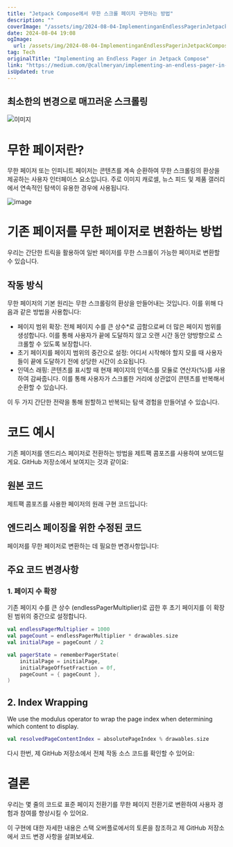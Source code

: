 ```yaml
---
title: "Jetpack Compose에서 무한 스크롤 페이지 구현하는 방법"
description: ""
coverImage: "/assets/img/2024-08-04-ImplementinganEndlessPagerinJetpackCompose_0.png"
date: 2024-08-04 19:08
ogImage: 
  url: /assets/img/2024-08-04-ImplementinganEndlessPagerinJetpackCompose_0.png
tag: Tech
originalTitle: "Implementing an Endless Pager in Jetpack Compose"
link: "https://medium.com/@callmeryan/implementing-an-endless-pager-in-jetpack-compose-bbb509a434b6"
isUpdated: true
---
```





## 최소한의 변경으로 매끄러운 스크롤링

![이미지](/assets/img/2024-08-04-ImplementinganEndlessPagerinJetpackCompose_0.png)

# 무한 페이저란?

무한 페이저 또는 인피니트 페이저는 콘텐츠를 계속 순환하여 무한 스크롤링의 환상을 제공하는 사용자 인터페이스 요소입니다. 주로 이미지 캐로셀, 뉴스 피드 및 제품 갤러리에서 연속적인 탐색이 유용한 경우에 사용됩니다.

<div class="content-ad"></div>


![image](https://miro.medium.com/v2/resize:fit:640/1*R5jKsgVazelbMjVUm6YVWQ.gif)

# 기존 페이저를 무한 페이저로 변환하는 방법

우리는 간단한 트릭을 활용하여 일반 페이저를 무한 스크롤이 가능한 페이저로 변환할 수 있습니다.

## 작동 방식


<div class="content-ad"></div>

무한 페이저의 기본 원리는 무한 스크롤링의 환상을 만들어내는 것입니다. 이를 위해 다음과 같은 방법을 사용합니다:

- 페이지 범위 확장: 전체 페이지 수를 큰 상수*로 곱함으로써 더 많은 페이지 범위를 생성합니다. 이를 통해 사용자가 끝에 도달하지 않고 오랜 시간 동안 양방향으로 스크롤할 수 있도록 보장합니다.
- 초기 페이지를 페이지 범위의 중간으로 설정: 어디서 시작해야 할지 모를 때 사용자들이 끝에 도달하기 전에 상당한 시간이 소요됩니다.
- 인덱스 래핑: 콘텐츠를 표시할 때 현재 페이지의 인덱스를 모듈로 연산자(%)를 사용하여 감싸줍니다. 이를 통해 사용자가 스크롤한 거리에 상관없이 콘텐츠를 반복해서 순환할 수 있습니다.

이 두 가지 간단한 전략을 통해 원할하고 반복되는 탐색 경험을 만들어낼 수 있습니다.

# 코드 예시

<div class="content-ad"></div>

기존 페이저를 엔드리스 페이저로 전환하는 방법을 제트팩 콤포즈를 사용하여 보여드릴게요. GitHub 저장소에서 보여지는 것과 같이요:
  
## 원본 코드
제트팩 콤포즈를 사용한 페이저의 원래 구현 코드입니다:

## 엔드리스 페이징을 위한 수정된 코드

<div class="content-ad"></div>

페이저를 무한 페이저로 변환하는 데 필요한 변경사항입니다:

## 주요 코드 변경사항

### 1. 페이지 수 확장

기존 페이지 수를 큰 상수 (endlessPagerMultiplier)로 곱한 후 초기 페이지를 이 확장된 범위의 중간으로 설정합니다.

<div class="content-ad"></div>

```kotlin
val endlessPagerMultiplier = 1000
val pageCount = endlessPagerMultiplier * drawables.size
val initialPage = pageCount / 2

val pagerState = rememberPagerState(
    initialPage = initialPage,
    initialPageOffsetFraction = 0f,
    pageCount = { pageCount },
)
```

## 2. Index Wrapping

We use the modulus operator to wrap the page index when determining which content to display.

```kotlin
val resolvedPageContentIndex = absolutePageIndex % drawables.size
```

<div class="content-ad"></div>

다시 한번, 제 GitHub 저장소에서 전체 작동 소스 코드를 확인할 수 있어요:

# 결론

우리는 몇 줄의 코드로 표준 페이지 전환기를 무한 페이지 전환기로 변환하여 사용자 경험과 참여를 향상시킬 수 있어요.

이 구현에 대한 자세한 내용은 스택 오버플로에서의 토론을 참조하고 제 GitHub 저장소에서 코드 변경 사항을 살펴보세요.